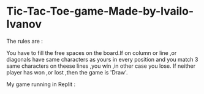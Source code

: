# Tic-Tac-Toe-game-Made-by-Ivailo-Ivanov

The rules are :


You have to fill the free spaces on the board.If on column or line ,or diagonals have same characters as yours in every position and you match 3 same characters 
    on theese lines ,you win ,in other case you lose.
If neither player has won ,or lost ,then the game is 'Draw'.


My game running in Replit :  
